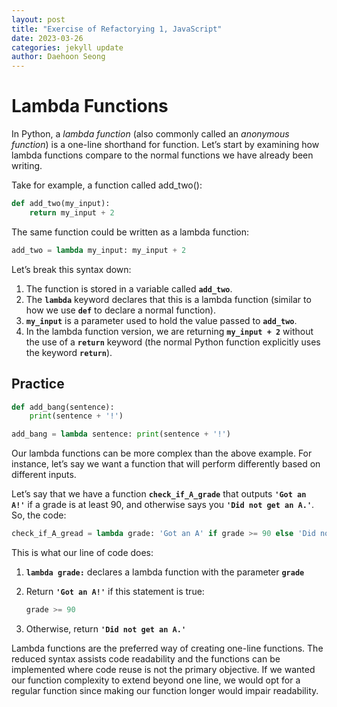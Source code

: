```yaml
---
layout: post
title: "Exercise of Refactorying 1, JavaScript"
date: 2023-03-26
categories: jekyll update
author: Daehoon Seong
---
```


# Lambda Functions

In Python, a *lambda function* (also commonly called an *anonymous function*) is a one-line shorthand for function. Let’s start by examining how lambda functions compare to the normal functions we have already been writing.

Take for example, a function called add_two():

```python
def add_two(my_input):
	return my_input + 2
```

The same function could be written as a lambda function:

```python
add_two = lambda my_input: my_input + 2
```

Let’s break this syntax down:

1. The function is stored in a variable called **`add_two`**.
2. The **`lambda`** keyword declares that this is a lambda function (similar to how we use **`def`** to declare a normal function).
3. **`my_input`** is a parameter used to hold the value passed to **`add_two`**.
4. In the lambda function version, we are returning **`my_input + 2`** without the use of a **`return`** keyword (the normal Python function explicitly uses the keyword **`return`**).

## Practice

```python
def add_bang(sentence):
	print(sentence + '!')

add_bang = lambda sentence: print(sentence + '!')
```

Our lambda functions can be more complex than the above example. For instance, let’s say we want a function that will perform differently based on different inputs.

Let’s say that we have a function **`check_if_A_grade`** that outputs **`'Got an A!'`** if a grade is at least 90, and otherwise says you **`'Did not get an A.'`**. So, the code:

```python
check_if_A_gread = lambda grade: 'Got an A' if grade >= 90 else 'Did not get an A.'
```

This is what our line of code does:

1. **`lambda grade:`** declares a lambda function with the parameter **`grade`**
2. Return **`'Got an A!'`** if this statement is true:

   ```python
   grade >= 90
   ```

3. Otherwise, return **`'Did not get an A.'`**

Lambda functions are the preferred way of creating one-line functions. The reduced syntax assists code readability and the functions can be implemented where code reuse is not the primary objective. If we wanted our function complexity to extend beyond one line, we would opt for a regular function since making our function longer would impair readability.
